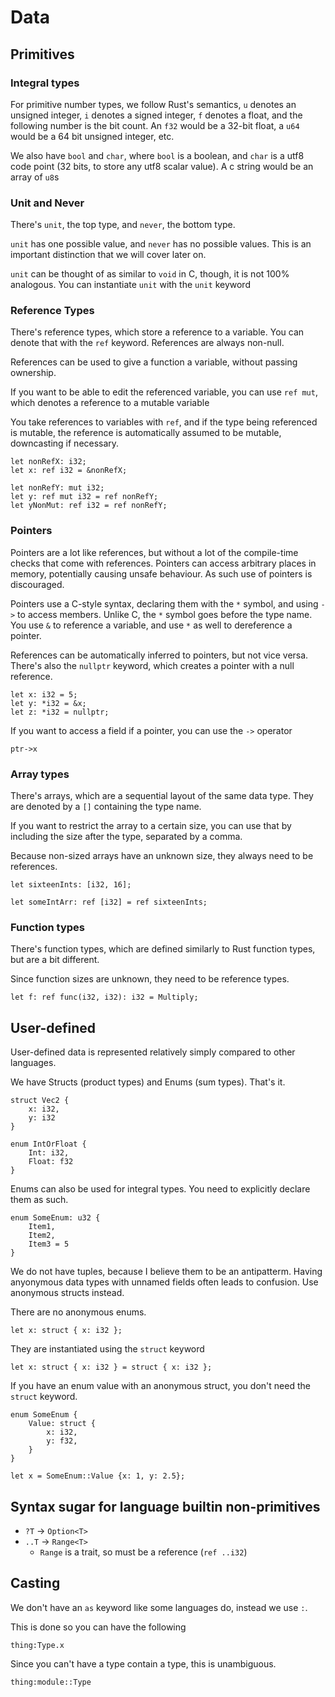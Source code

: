 # Data

## Primitives

### Integral types

For primitive number types, we follow Rust's semantics, `u` denotes an unsigned
integer, `i` denotes a signed integer, `f` denotes a float, and the following
number is the bit count. An `f32` would be a 32-bit float, a `u64` would be a 64
bit unsigned integer, etc.

We also have `bool` and `char`, where `bool` is a boolean, and `char` is a utf8
code point (32 bits, to store any utf8 scalar value). A c string would be an
array of `u8`s

### Unit and Never

There's `unit`, the top type, and `never`, the bottom type.

`unit` has one possible value, and `never` has no possible values. This is an
important distinction that we will cover later on.

`unit` can be thought of as similar to `void` in C, though, it is not 100%
analogous. You can instantiate `unit` with the `unit` keyword

### Reference Types

There's reference types, which store a reference to a variable. You can denote
that with the `ref` keyword. References are always non-null.

References can be used to give a function a variable, without passing ownership.

If you want to be able to edit the referenced variable, you can use `ref mut`,
which denotes a reference to a mutable variable

You take references to variables with `ref`, and if the type being referenced is
mutable, the reference is automatically assumed to be mutable, downcasting if
necessary.

```
let nonRefX: i32;
let x: ref i32 = &nonRefX;

let nonRefY: mut i32;
let y: ref mut i32 = ref nonRefY;
let yNonMut: ref i32 = ref nonRefY;
```

### Pointers

Pointers are a lot like references, but without a lot of the compile-time checks
that come with references. Pointers can access arbitrary places in memory,
potentially causing unsafe behaviour. As such use of pointers is discouraged.

Pointers use a C-style syntax, declaring them with the `*` symbol, and using
`->` to access members. Unlike C, the `*` symbol goes before the type name. You
use `&` to reference a variable, and use `*` as well to dereference a pointer.

References can be automatically inferred to pointers, but not vice versa.
There's also the `nullptr` keyword, which creates a pointer with a null
reference.

```
let x: i32 = 5;
let y: *i32 = &x;
let z: *i32 = nullptr;
```

If you want to access a field if a pointer, you can use the `->` operator

```
ptr->x
```

### Array types

There's arrays, which are a sequential layout of the same data type. They are
denoted by a `[]` containing the type name.

If you want to restrict the array to a certain size, you can use that by
including the size after the type, separated by a comma.

Because non-sized arrays have an unknown size, they always need to be
references.

```
let sixteenInts: [i32, 16];

let someIntArr: ref [i32] = ref sixteenInts;
```

### Function types

There's function types, which are defined similarly to Rust function types, but
are a bit different.

Since function sizes are unknown, they need to be reference types.

```
let f: ref func(i32, i32): i32 = Multiply;
```

## User-defined

User-defined data is represented relatively simply compared to other languages.

We have Structs (product types) and Enums (sum types). That's it.

```
struct Vec2 {
    x: i32,
    y: i32
}

enum IntOrFloat {
    Int: i32,
    Float: f32
}
```

Enums can also be used for integral types. You need to explicitly declare them
as such.

```
enum SomeEnum: u32 {
    Item1,
    Item2,
    Item3 = 5
}
```

We do not have tuples, because I believe them to be an antipatterm. Having
anyonymous data types with unnamed fields often leads to confusion. Use
anonymous structs instead.

There are no anonymous enums.

```
let x: struct { x: i32 };
```

They are instantiated using the `struct` keyword

```
let x: struct { x: i32 } = struct { x: i32 };
```

If you have an enum value with an anonymous struct, you don't need the `struct` keyword.

```
enum SomeEnum {
    Value: struct {
        x: i32,
        y: f32,
    }
}

let x = SomeEnum::Value {x: 1, y: 2.5};
```

## Syntax sugar for language builtin non-primitives

- `?T` -> `Option<T>`
- `..T` -> `Range<T>`
    - `Range` is a trait, so must be a reference (`ref ..i32`)

## Casting

We don't have an `as` keyword like some languages do, instead we use `:`.

This is done so you can have the following

```
thing:Type.x
```

Since you can't have a type contain a type, this is unambiguous.

```
thing:module::Type
```

